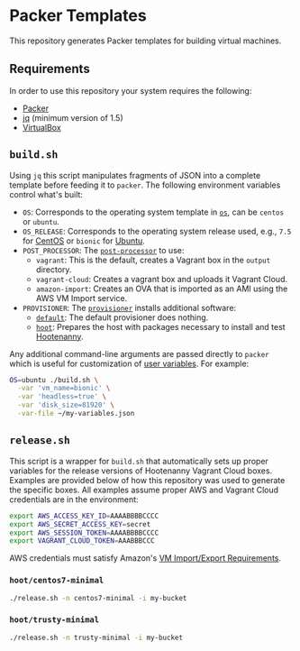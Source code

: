 # Packer Templates

This repository generates Packer templates for building virtual machines.

## Requirements

In order to use this repository your system requires the following:

* [Packer](https://www.packer.io)
* [jq](https://stedolan.github.io/jq/) (minimum version of 1.5)
* [VirtualBox](https://www.virtualbox.org/)

## `build.sh`

Using `jq` this script manipulates fragments of JSON into a complete template before feeding it to `packer`.
The following environment variables control what's built:

* `OS`: Corresponds to the operating system template in [`os`](./os), can be `centos` or `ubuntu`.
* `OS_RELEASE`: Corresponds to the operating system release used, e.g., `7.5` for [CentOS](./os/centos) or `bionic` for [Ubuntu](./os/ubuntu).
* `POST_PROCESSOR`: The [`post-processor`](./post-processor) to use:
  * `vagrant`: This is the default, creates a Vagrant box in the `output` directory.
  * `vagrant-cloud`: Creates a vagrant box and uploads it Vagrant Cloud.
  * `amazon-import`: Creates an OVA that is imported as an AMI using the AWS VM Import service.
* `PROVISIONER`:  The [`provisioner`](./provisoner) installs additional software:
  * [`default`](./provisioner/default.json): The default provisioner does nothing.
  * [`hoot`](./provisioner/hoot.json): Prepares the host with packages necessary to install and test [Hootenanny](https://github.com/ngageoint/hootenanny/).

Any additional command-line arguments are passed directly to `packer` which is useful for customization of [user variables](https://www.packer.io/docs/templates/user-variables.html).  For example:

```sh
OS=ubuntu ./build.sh \
  -var 'vm_name=bionic' \
  -var 'headless=true' \
  -var 'disk_size=81920' \
  -var-file ~/my-variables.json
```

## `release.sh`

This script is a wrapper for `build.sh` that automatically sets up proper variables for the release versions of Hootenanny Vagrant Cloud boxes.  Examples are provided below of how this repository was used to generate the specific boxes.  All examples assume proper AWS and Vagrant Cloud credentials are in the environment:

```sh
export AWS_ACCESS_KEY_ID=AAAABBBBCCCC
export AWS_SECRET_ACCESS_KEY=secret
export AWS_SESSION_TOKEN=AAAABBBBCCCC
export VAGRANT_CLOUD_TOKEN=AAABBBCCC
```

AWS credentials must satisfy Amazon's [VM Import/Export Requirements](https://docs.aws.amazon.com/vm-import/latest/userguide/vmie_prereqs.html).

### `hoot/centos7-minimal`

```sh
./release.sh -n centos7-minimal -i my-bucket
```

### `hoot/trusty-minimal`

```sh
./release.sh -n trusty-minimal -i my-bucket
```
